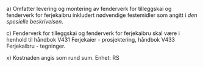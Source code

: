 a) Omfatter levering og montering av fenderverk for tilleggskai og fenderverk for ferjekaibru inkludert nødvendige festemidler som angitt i *den spesielle beskrivelsen*.

c) Fenderverk for tilleggskai og fenderverk for ferjekaibru skal være i henhold til håndbok V431 Ferjekaier - prosjektering, håndbok V433 Ferjekaibru - tegninger.

x) Kostnaden angis som rund sum. Enhet: RS

